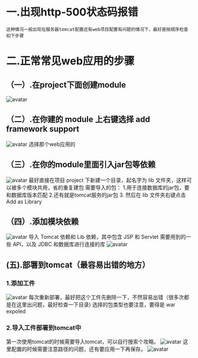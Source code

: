 # 一.出现http-500状态码报错
    这种情况一般出现在服务器tomcat配置还有web项目配置有问题的情况下，最好是按顺序检查如下步骤
# 二.正常常见web应用的步骤
## （一）.在project下面创建module

![avatar](/Users/kin/Desktop/My_coding/myblogs/docs/Java_web/img/01_create_module.png)

##  （二）.在你建的 module 上右键选择 add framework support
![avatar](/Users/kin/Desktop/My_coding/myblogs/docs/Java_web/img/02_add_module_support.png)
选择那个web应用的

##  （三）.在你的module里面引入jar包等依赖
![avatar](/Users/kin/Desktop/My_coding/myblogs/docs/Java_web/img/03_add_jar_lib.png)
最好直接在项目 project 下新建一个目录，起名字为 lib 文件夹，这样可以被多个模块共用，省的重复建包
需要导入的包：
            1.用于连接数据库的jar包，要和数据库版本匹配
            2.还有就是tomcat服务的jar包
            3.
然后在 lib 文件夹右键点击 Add as Library

##  （四）.添加模块依赖
![avatar](/Users/kin/Desktop/My_coding/myblogs/docs/Java_web/img/04_add_module_support.png)
导入 Tomcat 依赖和 Lib 依赖，其中包含 JSP 和 Servlet 需要用到的一些 API，以及 JDBC 和数据库进行连接的库
![avatar](/Users/kin/Desktop/My_coding/myblogs/docs/Java_web/img/04_add_module_support01.png)

##  (五).部署到tomcat（最容易出错的地方）
### 1.添加工件
![avatar](/Users/kin/Desktop/My_coding/myblogs/docs/Java_web/img/05_add_arti.png)
每次重新部署，最好把这个工件先删除一下，不然容易出错（很多次都是在这里出问题，最好检查一下目录)
选择的包类型也要注意，要得是 war expoled

### 2.导入工件部署到tomcat中
第一次使用tomcat的时候需要导入tomcat，可以自行搜索个攻略。
![avatar](/Users/kin/Desktop/My_coding/myblogs/docs/Java_web/img/06_put_tomcat.png)
这里配置的时候需要注意路径的问题，还有要应用一下再保存。
![avatar](/Users/kin/Desktop/My_coding/myblogs/docs/Java_web/img/07_put_tomcat01.png)

